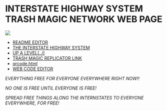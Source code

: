 # INTERSTATE HIGHWAY SYSTEM TRASH MAGIC NETWORK WEB PAGE

![](https://upload.wikimedia.org/wikipedia/commons/e/e4/FDR_Proposed_Highways.jpg)

 - [README EDITOR](readmeeditor.html)
 - [THE INTERSTATE HIGHWAY SYSTEM](https://en.wikipedia.org/wiki/Interstate_Highway_System)
 - [UP A LEVEL(../)](../)
 - [TRASH MAGIC REPLICATOR LINK](https://raw.githubusercontent.com/LafeLabs/INTERSTATE/refs/heads/main/php/replicator.txt)
 - [qrcode.html](qrcode.html)
 - [WEB CODE EDITOR](webeditor.html)

*EVERYTHING FREE FOR EVERYONE EVERYWHERE RIGHT NOW!!*

*NO ONE IS FREE UNTIL EVERYONE IS FREE!*

*SPREAD FREE THINGS ALONG THE INTERNSTATES TO EVERYONE EVERYWHERE, FOR FREE!*
